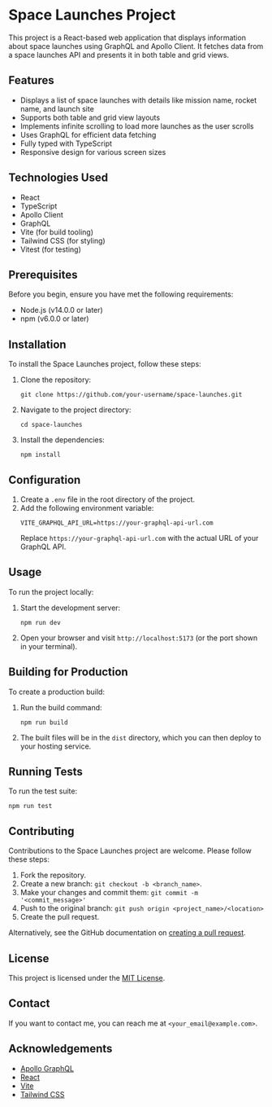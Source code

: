 # Space Launches Project

This project is a React-based web application that displays information about space launches using GraphQL and Apollo Client. It fetches data from a space launches API and presents it in both table and grid views.

## Features

- Displays a list of space launches with details like mission name, rocket name, and launch site
- Supports both table and grid view layouts
- Implements infinite scrolling to load more launches as the user scrolls
- Uses GraphQL for efficient data fetching
- Fully typed with TypeScript
- Responsive design for various screen sizes

## Technologies Used

- React
- TypeScript
- Apollo Client
- GraphQL
- Vite (for build tooling)
- Tailwind CSS (for styling)
- Vitest (for testing)

## Prerequisites

Before you begin, ensure you have met the following requirements:

- Node.js (v14.0.0 or later)
- npm (v6.0.0 or later)

## Installation

To install the Space Launches project, follow these steps:

1. Clone the repository:
   ```
   git clone https://github.com/your-username/space-launches.git
   ```

2. Navigate to the project directory:
   ```
   cd space-launches
   ```

3. Install the dependencies:
   ```
   npm install
   ```

## Configuration

1. Create a `.env` file in the root directory of the project.
2. Add the following environment variable:
   ```
   VITE_GRAPHQL_API_URL=https://your-graphql-api-url.com
   ```
   Replace `https://your-graphql-api-url.com` with the actual URL of your GraphQL API.

## Usage

To run the project locally:

1. Start the development server:
   ```
   npm run dev
   ```

2. Open your browser and visit `http://localhost:5173` (or the port shown in your terminal).

## Building for Production

To create a production build:

1. Run the build command:
   ```
   npm run build
   ```

2. The built files will be in the `dist` directory, which you can then deploy to your hosting service.

## Running Tests

To run the test suite:

```
npm run test
```

## Contributing

Contributions to the Space Launches project are welcome. Please follow these steps:

1. Fork the repository.
2. Create a new branch: `git checkout -b <branch_name>`.
3. Make your changes and commit them: `git commit -m '<commit_message>'`
4. Push to the original branch: `git push origin <project_name>/<location>`
5. Create the pull request.

Alternatively, see the GitHub documentation on [creating a pull request](https://help.github.com/articles/creating-a-pull-request/).

## License

This project is licensed under the [MIT License](LICENSE.md).

## Contact

If you want to contact me, you can reach me at `<your_email@example.com>`.

## Acknowledgements

- [Apollo GraphQL](https://www.apollographql.com/)
- [React](https://reactjs.org/)
- [Vite](https://vitejs.dev/)
- [Tailwind CSS](https://tailwindcss.com/)